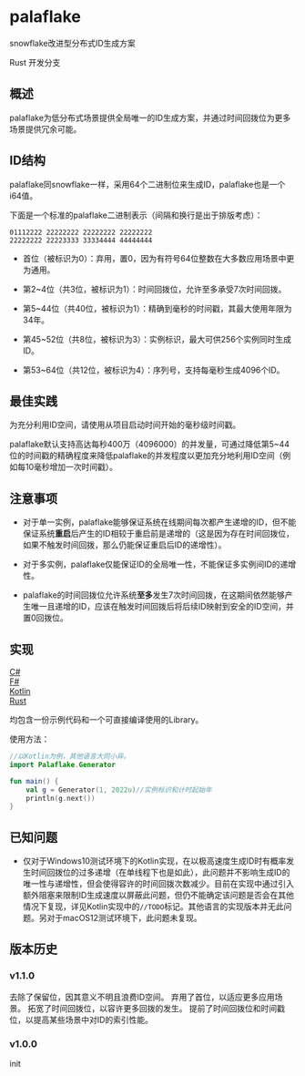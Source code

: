 # palaflake

snowflake改进型分布式ID生成方案

Rust 开发分支

## 概述

palaflake为低分布式场景提供全局唯一的ID生成方案，并通过时间回拨位为更多场景提供冗余可能。

## ID结构

palaflake同snowflake一样，采用64个二进制位来生成ID，palaflake也是一个i64值。

下面是一个标准的palaflake二进制表示（间隔和换行是出于排版考虑）：

```text
01112222 22222222 22222222 22222222
22222222 22223333 33334444 44444444
```

* 首位（被标识为0）：弃用，置0，因为有符号64位整数在大多数应用场景中更为通用。

* 第2~4位（共3位，被标识为1）：时间回拨位，允许至多承受7次时间回拨。

* 第5~44位（共40位，被标识为1）：精确到毫秒的时间戳，其最大使用年限为34年。

* 第45~52位（共8位，被标识为3）：实例标识，最大可供256个实例同时生成ID。

* 第53~64位（共12位，被标识为4）：序列号，支持每毫秒生成4096个ID。

## 最佳实践

为充分利用ID空间，请使用从项目启动时间开始的毫秒级时间戳。

palaflake默认支持高达每秒400万（4096000）的并发量，可通过降低第5~44位的时间戳的精确程度来降低palaflake的并发程度以更加充分地利用ID空间（例如每10毫秒增加一次时间戳）。

## 注意事项

* 对于单一实例，palaflake能够保证系统在线期间每次都产生递增的ID，但不能保证系统**重启**后产生的ID相较于重启前是递增的（这是因为存在时间回拨位，如果不触发时间回拨，那么仍能保证重启后ID的递增性）。

* 对于多实例，palaflake仅能保证ID的全局唯一性，不能保证多实例间ID的递增性。

* palaflake的时间回拨位允许系统**至多**发生7次时间回拨，在这期间依然能够产生唯一且递增的ID，应该在触发时间回拨后将后续ID映射到安全的ID空间，并置0回拨位。

## 实现

[C#](/cs_impl)  
[F#](/fs_impl)  
[Kotlin](/kt_impl)  
[Rust](/rs_impl)

均包含一份示例代码和一个可直接编译使用的Library。

使用方法：

```kotlin
//以Kotlin为例，其他语言大同小异。
import Palaflake.Generator

fun main() {
    val g = Generator(1, 2022u)//实例标识和计时起始年
    println(g.next())
}
```

## 已知问题

* 仅对于Windows10测试环境下的Kotlin实现，在以极高速度生成ID时有概率发生时间回拨位的过多递增（在单线程下也是如此），此问题并不影响生成ID的唯一性与递增性，但会使得容许的时间回拨次数减少。目前在实现中通过引入额外阻塞来限制ID生成速度以屏蔽此问题，但仍不能确定该问题是否会在其他情况下复现，详见Kotlin实现中的`//TODO`标记。其他语言的实现版本并无此问题。另对于macOS12测试环境下，此问题未复现。

## 版本历史

### v1.1.0

去除了保留位，因其意义不明且浪费ID空间。
弃用了首位，以适应更多应用场景。
拓宽了时间回拨位，以容许更多回拨的发生。
提前了时间回拨位和时间戳位，以提高某些场景中对ID的索引性能。

### v1.0.0

init

